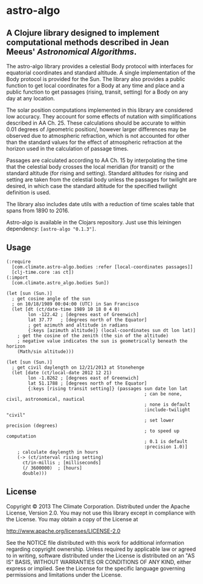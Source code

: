 # astro-algo
## A Clojure library designed to implement computational methods described in Jean Meeus' _Astronomical Algorithms_.

The astro-algo library provides a celestial Body protocol with interfaces for equatorial
coordinates and standard altitude. A single implementation of the Body protocol is
provided for the Sun. The library also provides a public function to get local coordinates
for a Body at any time and place and a public function to get passages (rising, transit,
setting) for a Body on any day at any location.

The solar position computations implemented in this library are considered low accuracy.
They account for some effects of nutation with simplifications described in AA Ch. 25.
These calculations should be accurate to within 0.01 degrees of /geometric position/,
however larger differences may be observed due to atmospheric refraction, which is not
accounted for other than the standard values for the effect of atmospheric refraction
at the horizon used in the calculation of passage times.

Passages are calculated according to AA Ch. 15 by interpolating the time that the
celestial body crosses the local meridian (for transit) or the standard altitude (for
rising and setting). Standard altitudes for rising and setting are taken from the
celestial body unless the passages for twilight are desired, in which case the standard
altitude for the specified twilight definition is used.

The library also includes date utils with a reduction of time scales table that spans from
1890 to 2016.

Astro-algo is available in the Clojars repository. Just use this leiningen dependency:
`[astro-algo "0.1.3"]`.

## Usage

    (:require
      [com.climate.astro-algo.bodies :refer [local-coordinates passages]]
      [clj-time.core :as ct])
    (:import
      [com.climate.astro_algo.bodies Sun])

    (let [sun (Sun.)]
      ; get cosine angle of the sun
      ; on 10/18/1989 00:04:00 (UTC) in San Francisco
      (let [dt (ct/date-time 1989 10 18 0 4 0)
            lon -122.42 ; [degrees east of Greenwich]
            lat 37.77   ; [degrees north of the Equator]
            ; get azimuth and altitude in radians
            {:keys [azimuth altitude]} (local-coordinates sun dt lon lat)]
        ; get the cosine of the zenith (the sin of the altitude)
        ; negative value indicates the sun is geometrically beneath the horizon
        (Math/sin altitude)))

    (let [sun (Sun.)]
      ; get civil daylength on 12/21/2013 at Stonehenge
      (let [date (ct/local-date 2012 12 21)
            lon -1.8262 ; [degrees east of Greenwich]
            lat 51.1788 ; [degrees north of the Equator]
            {:keys [rising transit setting]} (passages sun date lon lat
                                                       ; can be none, civil, astronomical, nautical
                                                       ; none is default
                                                       :include-twilight "civil"
                                                       ; set lower precision (degrees)
                                                       ; to speed up computation
                                                       ; 0.1 is default
                                                       :precision 1.0)]
        ; calculate daylength in hours
        (-> (ct/interval rising setting)
          ct/in-millis ; [milliseconds]
          (/ 3600000)  ; [hours]
          double)))

## License

Copyright © 2013 The Climate Corporation. Distributed under the Apache
License, Version 2.0.  You may not use this library except in compliance with
the License. You may obtain a copy of the License at

   http://www.apache.org/licenses/LICENSE-2.0

See the NOTICE file distributed with this work for additional information
regarding copyright ownership.  Unless required by applicable law or agreed
to in writing, software distributed under the License is distributed on an
"AS IS" BASIS, WITHOUT WARRANTIES OR CONDITIONS OF ANY KIND, either express
or implied.  See the License for the specific language governing permissions
and limitations under the License.
